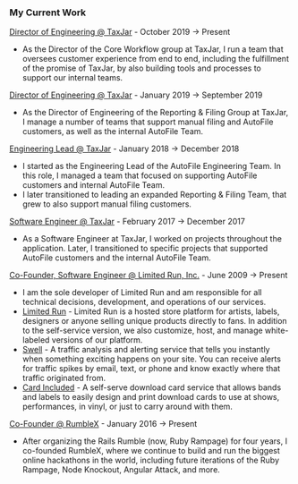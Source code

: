 ### My Current Work

[Director of Engineering @ TaxJar](http://taxjar.com) - October 2019 &#8594; Present

* As the Director of the Core Workflow group at TaxJar, I run a team that oversees
  customer experience from end to end, including the fulfillment of the promise of
  TaxJar, by also building tools and processes to support our internal teams.

[Director of Engineering @ TaxJar](http://taxjar.com) - January 2019 &#8594; September 2019

* As the Director of Engineering of the Reporting & Filing Group at TaxJar, I
  manage a number of teams that support manual filing and AutoFile customers,
  as well as the internal AutoFile Team.

[Engineering Lead @ TaxJar](http://taxjar.com) - January 2018 &#8594; December 2018

* I started as the Engineering Lead of the AutoFile Engineering Team. In this
  role, I managed a team that focused on supporting AutoFile customers and
  internal AutoFile Team.
* I later transitioned to leading an expanded Reporting & Filing Team, that grew
  to also support manual filing customers.

[Software Engineer @ TaxJar](http://taxjar.com) - February 2017 &#8594; December 2017

* As a Software Engineer at TaxJar, I worked on projects throughout the
  application. Later, I transitioned to specific projects that supported
  AutoFile customers and the internal AutoFile Team.

[Co-Founder, Software Engineer @ Limited Run, Inc.](http://limitedrun.com) - June 2009 &#8594; Present

* I am the sole developer of Limited Run and am responsible
  for all technical decisions, development, and operations of our services.
* [Limited Run](/projects/limitedrun) -
	Limited Run is a hosted store platform for artists, labels, designers or anyone
  selling unique products directly to fans. In addition to the self-service version,
  we also customize, host, and manage white-labeled versions of our platform.
* [Swell](http://heyswell.com) -
	A traffic analysis and alerting service that tells you instantly when something
	exciting happens on your site. You can receive alerts for traffic spikes by
	email, text, or phone and know exactly where that traffic originated from.
* [Card Included](/projects/cardincluded) -
	A self-serve download card service that allows bands and labels to easily design
	and print download cards to use at shows, performances, in vinyl, or just to
	carry around with them.

[Co-Founder @ RumbleX](http://railsrumble.com) - January 2016 &#8594; Present

* After organizing the Rails Rumble (now, Ruby Rampage) for four years, I co-founded RumbleX,
  where we continue to build and run the biggest online hackathons in the world, including
  future iterations of the Ruby Rampage, Node Knockout, Angular Attack, and more.
